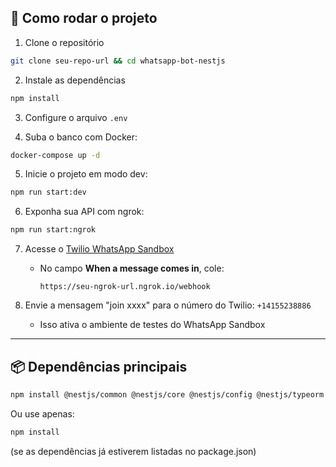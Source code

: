 ## 🚀 Como rodar o projeto

1. Clone o repositório
```bash
git clone seu-repo-url && cd whatsapp-bot-nestjs
```

2. Instale as dependências
```bash
npm install
```

3. Configure o arquivo `.env`

4. Suba o banco com Docker:
```bash
docker-compose up -d
```

5. Inicie o projeto em modo dev:
```bash
npm run start:dev
```

6. Exponha sua API com ngrok:
```bash
npm run start:ngrok
```

7. Acesse o [Twilio WhatsApp Sandbox](https://www.twilio.com/console/sms/whatsapp/sandbox)
   - No campo **When a message comes in**, cole:
     ```
     https://seu-ngrok-url.ngrok.io/webhook
     ```

8. Envie a mensagem "join xxxx" para o número do Twilio: `+14155238886`
   - Isso ativa o ambiente de testes do WhatsApp Sandbox

---

## 📦 Dependências principais

```bash
npm install @nestjs/common @nestjs/core @nestjs/config @nestjs/typeorm @nestjs/axios typeorm pg rxjs
```

Ou use apenas:
```bash
npm install
```
(se as dependências já estiverem listadas no package.json)